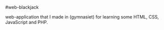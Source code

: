 #web-blackjack

web-application that I made in (gymnasiet) for learning some HTML, CSS, JavaScript and PHP.
